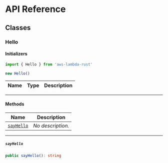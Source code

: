 # API Reference <a name="API Reference" id="api-reference"></a>



## Classes <a name="Classes" id="Classes"></a>

### Hello <a name="Hello" id="aws-lambda-rust.Hello"></a>

#### Initializers <a name="Initializers" id="aws-lambda-rust.Hello.Initializer"></a>

```typescript
import { Hello } from 'aws-lambda-rust'

new Hello()
```

| **Name** | **Type** | **Description** |
| --- | --- | --- |

---

#### Methods <a name="Methods" id="Methods"></a>

| **Name** | **Description** |
| --- | --- |
| <code><a href="#aws-lambda-rust.Hello.sayHello">sayHello</a></code> | *No description.* |

---

##### `sayHello` <a name="sayHello" id="aws-lambda-rust.Hello.sayHello"></a>

```typescript
public sayHello(): string
```





